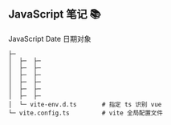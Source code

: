 ## JavaScript 笔记 📚

JavaScript Date 日期对象

```text
├─ 
│  ├─  ├─                                         
│  ├─  ├─
│  ├─  ├─
│  ├─  ├─
│  ├─  ├─
│  ├─  ├─
│  └─ vite-env.d.ts       # 指定 ts 识别 vue
└─ vite.config.ts         # vite 全局配置文件
```
